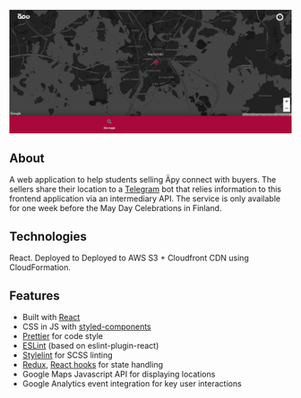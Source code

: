 ![osta.äpy.fi](images/osta-apy-fi.png)

## About 
A web application to help students selling Äpy connect with buyers. The sellers share their location to a [Telegram](https://telegram.org/) bot that relies information to this frontend application via an intermediary API. The service is only available for one week before the May Day Celebrations in Finland.

## Technologies
React. Deployed to Deployed to AWS S3 + Cloudfront CDN using CloudFormation.

## Features
- Built with [React](https://reactjs.org/)
- CSS in JS with [styled-components](https://www.styled-components.com/)
- [Prettier](https://prettier.io/) for code style
- [ESLint](https://eslint.org/) (based on eslint-plugin-react)
- [Stylelint](https://stylelint.io/) for SCSS linting
- [Redux](https://redux.js.org/introduction/getting-started), [React hooks](https://reactjs.org/docs/hooks-intro.html) for state handling
- Google Maps Javascript API for displaying locations
- Google Analytics event integration for key user interactions
